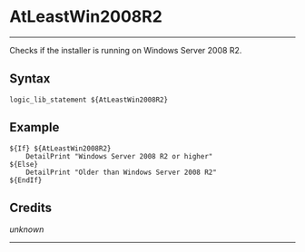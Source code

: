 # AtLeastWin2008R2

---

Checks if the installer is running on Windows Server 2008 R2.

## Syntax

	logic_lib_statement ${AtLeastWin2008R2}

## Example

	${If} ${AtLeastWin2008R2}
		DetailPrint "Windows Server 2008 R2 or higher"
	${Else}
		DetailPrint "Older than Windows Server 2008 R2"
	${EndIf}

## Credits

*unknown*

---
